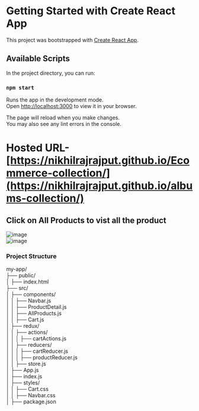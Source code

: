 # Getting Started with Create React App

This project was bootstrapped with [Create React App](https://github.com/facebook/create-react-app).

## Available Scripts

In the project directory, you can run:

### `npm start`

Runs the app in the development mode.\
Open [http://localhost:3000](http://localhost:3000) to view it in your browser.

The page will reload when you make changes.\
You may also see any lint errors in the console.

# Hosted URL- [https://nikhilrajrajput.github.io/Ecommerce-collection/](https://nikhilrajrajput.github.io/albums-collection/)

## Click on All Products to vist all the product

![image](https://github.com/user-attachments/assets/3e9157e9-c063-4723-a6d1-4179119ceb51)<br>
![image](https://github.com/user-attachments/assets/383a8dd3-89bd-4b4a-a5c3-d3e85377a1ec)

###  Project Structure
<p>
my-app/<br>
├── public/<br>
│   ├── index.html<br>
├── src/<br>
│   ├── components/<br>
│   │   ├── Navbar.js<br>
│   │   ├── ProductDetail.js<br>
│   │   ├── AllProducts.js<br>
│   │   ├── Cart.js<br>
│   ├── redux/<br>
│   │   ├── actions/<br>
│   │   │   ├── cartActions.js<br>
│   │   ├── reducers/<br>
│   │   │   ├── cartReducer.js<br>
│   │   │   ├── productReducer.js<br>
│   │   ├── store.js<br>
│   ├── App.js<br>
│   ├── index.js<br>
│   ├── styles/<br>
│   │   ├── Cart.css<br>
│   │   ├── Navbar.css<br>
│   ├── package.json<br>
</p>

